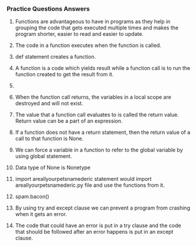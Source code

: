 ### Practice Questions Answers

1. Functions are advantageous to have in programs as they help in grouping the code that gets executed multiple times and makes the program shorter, easier to read and easier to update.

2. The code in a function executes when the function is called.

3. def statement creates a function.

4. A function is a code which yields result while a function call is to run the function created to get the result from it.

5. 

6. When the function call returns, the variables in a local scope are destroyed and will not exist.

7. The value that a function call evaluates to is called the return value. Return value can be a part of an expression.

8. If a function does not have a return statement, then the return value of a call to that function is None.

9. We can force a variable in a function to refer to the global variable by using global statement.

10. Data type of None is Nonetype

11. import areallyourpetsnamederic statement would import areallyourpetsnamederic.py file and use the functions from it.

12. spam.bacon()

13. By using try and except clause we can prevent a program from crashing when it gets an error.

14. The code that could have an error is put in a try clause and the code that should be followed after an error happens is put in an except clause.
